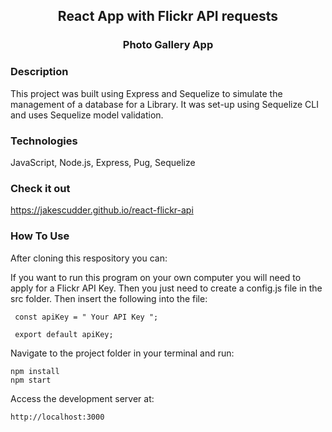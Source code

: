 <div align="center">

## React App with Flickr API requests
### Photo Gallery App

</div>

### Description
This project was built using Express and Sequelize to simulate the management of a database for a Library. It was set-up using Sequelize CLI and uses Sequelize model validation. 

### Technologies
JavaScript, Node.js, Express, Pug, Sequelize

### Check it out
https://jakescudder.github.io/react-flickr-api

### How To Use

After cloning this respository you can:

If you want to run this program on your own computer you will need to apply for a Flickr API Key. Then you just need to create a config.js file in the src folder. Then insert the following into the file:
```
 const apiKey = " Your API Key ";
 
 export default apiKey;
```

Navigate to the project folder in your terminal and run:
```
npm install
npm start
```

Access the development server at:
```
http://localhost:3000
```

